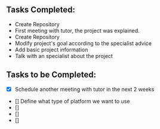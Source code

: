 ## Tasks Completed:
* Create Repository
* First meeting with tutor, the project was explained.
* Create Repository
* Modify project's goal according to the specialist advice
* Add basic project information
* Talk with an specialist about the project


## Tasks to be Completed:
- [X] Schedule another meeting with tutor in the next 2 weeks
- [] Define what type of platform we want to use
- [] 
- [] 
- [] 
